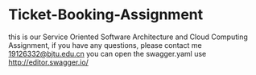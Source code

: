 # Ticket-Booking-Assignment
this is our Service Oriented Software Architecture and Cloud Computing Assignment, if you have any questions, please contact me 19126332@bjtu.edu.cn
you can open the swagger.yaml use http://editor.swagger.io/
